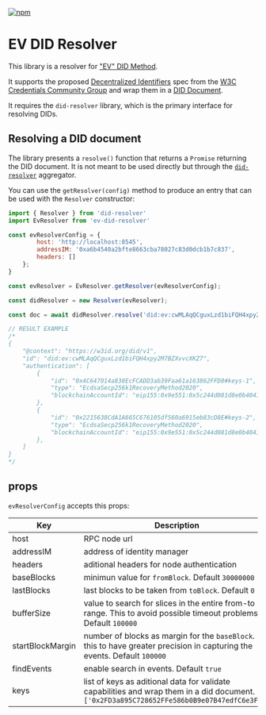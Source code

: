[![npm](https://img.shields.io/npm/dt/@kaytrust/ev-did-resolver.svg)](https://www.npmjs.com/package/@kaytrust/ev-did-resolver)
# EV DID Resolver

This library is a resolver for ["EV" DID Method](https://github.com/KayTrust/did-method-ev).

It supports the proposed [Decentralized Identifiers](https://www.w3.org/TR/did-core/#identifiers) spec from the [W3C Credentials Community Group](https://www.w3.org/) and wrap them in a [DID Document](https://www.w3.org/TR/did-spec-registries/#did-document-properties).

It requires the `did-resolver` library, which is the primary interface for resolving DIDs.

## Resolving a DID document

The library presents a `resolve()` function that returns a `Promise` returning the DID document. It is not meant to be used directly but through the [`did-resolver`](https://github.com/decentralized-identity/did-resolver) aggregator.

You can use the `getResolver(config)` method to produce an entry that can be used with the `Resolver` constructor:

```javascript
import { Resolver } from 'did-resolver'
import EvResolver from 'ev-did-resolver'

const evResolverConfig = { 
        host: 'http://localhost:8545',
        addressIM: '0xa6b4540a2bfte8663cba78027c83d0dcb1b7c837',
        headers: []
    };
}

const evResolver = EvResolver.getResolver(evResolverConfig);

const didResolver = new Resolver(evResolver);

const doc = await didResolver.resolve('did:ev:cwMLAqQCguxLzd1biFQH4xpy2M7BZXvvcXKZ7')

// RESULT EXAMPLE
/*
{
    "@context": "https://w3id.org/did/v1",
    "id": "did:ev:cwMLAqQCguxLzd1biFQH4xpy2M7BZXvvcXKZ7",
    "authentication": [
        {
            "id": "0x4C647014a838EcFCADD3ab39Faa61a163862FFD8#keys-1",
            "type": "EcdsaSecp256k1RecoveryMethod2020",
            "blockchainAccountId": "eip155:0x9e551:0x5c244d081d8e0b404116f2dc2a94ff43d1c76931"
        },
        {
            "id": "0x2215638CdA1A665C676105df560a6915eb83cD8E#keys-2",
            "type": "EcdsaSecp256k1RecoveryMethod2020",
            "blockchainAccountId": "eip155:0x9e551:0x5c244d081d8e0b404116f2dc2a94ff43d1c76931"
        },
    ]
}
*/
```

## props

```evResolverConfig``` accepts this props:

|Key   | Description  | 
|---|---|
| host | RPC node url |
| addressIM | address of identity manager |
| headers | aditional headers for node authentication |
| baseBlocks | minimun value for ```fromBlock```. Default ```30000000``` |
| lastBlocks | last blocks to be taken from ```toBlock```. Default ```0``` |
| bufferSize | value to search for slices in the entire from-to range. This to avoid possible timeout problems. Default ```100000``` |
| startBlockMargin | number of blocks as margin for the ```baseBlock```. this to have greater precision in capturing the events. Default ```100000``` |
| findEvents | enable search in events. Default ```true```  |
| keys | list of keys as aditional data for validate capabilities and wrap them in a did document. Eg: ```['0x2FD3a895C728652FFe586b0B9e07B47edfC6e3FD']``` |
